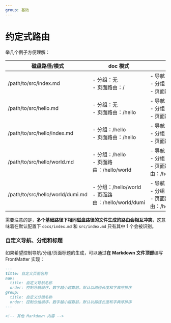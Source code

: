 ```yaml
---
group: 基础
---
```


# 约定式路由

举几个例子方便理解：

| 磁盘路径/模式 | doc 模式 | site 模式 |
| --- | --- | --- |
| /path/to/src/index.md | - 分组：无<br >- 页面路由：/ | - 导航：无<br >- 分组：无<br>- 页面路由：/ |
| /path/to/src/hello.md | - 分组：无<br >- 页面路由：/hello | - 导航：/hello<br >- 分组：/hello<br>- 页面路由：/hello |
| /path/to/src/hello/index.md | - 分组：/hello<br >- 页面路由：/hello | - 导航：/hello<br >- 分组：/hello<br>- 页面路由：/hello |
| /path/to/src/hello/world.md | - 分组：/hello<br >- 页面路由：/hello/world | - 导航：/hello<br >- 分组：/hello<br>- 页面路由：/hello/world |
| /path/to/src/hello/world/dumi.md | - 分组：/hello/world<br >- 页面路由：/hello/world/dumi | - 导航：/hello<br >- 分组：/hello/world<br>- 页面路由：/hello/world/dumi |

需要注意的是，**多个基础路径下相同磁盘路径的文件生成的路由会相互冲突**，这意味着在默认配置下 `docs/index.md` 和 `src/index.md` 只有其中 1 个会被识别。

### 自定义导航、分组和标题

如果希望控制导航/分组/页面标题的生成，可以通过**在 Markdown 文件顶部**编写 FrontMatter 实现：

```markdown
---
title: 自定义页面名称
nav:
  title: 自定义导航名称
  order: 控制导航顺序，数字越小越靠前，默认以路径长度和字典序排序
group:
  title: 自定义分组名称
  order: 控制分组顺序，数字越小越靠前，默认以路径长度和字典序排序
---

<!-- 其他 Markdown 内容 -->
```